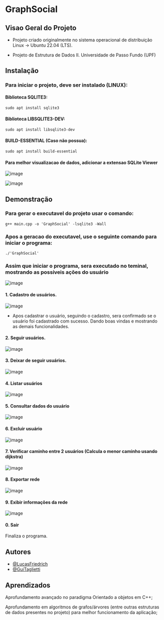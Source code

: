 
# GraphSocial

## Visao Geral do Projeto
 - Projeto criado originalmente no sistema operacional de distribuição Linux -> Ubuntu 22.04 (LTS).


 - Projeto de Estrutura de Dados II.
Universidade de Passo Fundo (UPF)


## Instalação

### Para iniciar o projeto, deve ser instalado (LINUX):
#### Biblioteca SQLITE3:
    sudo apt install sqlite3

#### Biblioteca LIBSQLITE3-DEV:
    sudo apt install libsqlite3-dev

#### BUILD-ESSENTIAL (Caso não possua):
    sudo apt install build-essential


#### Para melhor visualizacao de dados, adicionar a extensao SQLite Viewer
![image](https://github.com/lucasfriedrichh/GraphSocial/assets/91904246/ef317c9e-3af7-45c6-a47a-fa741dca5b7e)

![image](https://github.com/lucasfriedrichh/GraphSocial/assets/91904246/d5aaf3d3-76fb-40d8-8588-e991ea0d5f87)



## Demonstração
### Para gerar o executavel do projeto usar o comando:
    g++ main.cpp -o 'GraphSocial' -lsqlite3 -Wall

### Apos a geracao do executavel, use o seguinte comando para iniciar o programa:
    ./'GraphSocial'

### Assim que iniciar o programa, sera executado no teminal, mostrando as possiveis ações do usuário

![image](https://github.com/lucasfriedrichh/GraphSocial/assets/91904246/e49d51de-926c-472a-9805-1f80dc417c1b)

 #### 1. Cadastro de usuários.

![image](https://github.com/lucasfriedrichh/GraphSocial/assets/91904246/573812a1-1efc-40b9-848e-6621a1070c33)

 - Apos cadastrar o usuário, seguindo o cadastro, sera confirmado se o usuário foi cadastrado com sucesso. Dando boas vindas e mostrando as demais funcionalidades.

#### 2. Seguir usuários.
![image](https://github.com/lucasfriedrichh/GraphSocial/assets/91904246/bbdf31b2-aadd-40f0-b43d-b471b03ed9f5)

#### 3. Deixar de seguir usuários.

![image](https://github.com/lucasfriedrichh/GraphSocial/assets/91904246/15b0004c-15cc-423f-84ec-5d9f91c67734)

#### 4. Listar usuários
![image](https://github.com/lucasfriedrichh/GraphSocial/assets/91904246/83f432c6-2975-4ab7-bb6a-9fcf9ecf9bb2)

#### 5. Consultar dados do usuário
![image](https://github.com/lucasfriedrichh/GraphSocial/assets/91904246/63768c3a-36ff-40b0-b5e9-90bcecec67a2)

#### 6. Excluir usuário
![image](https://github.com/lucasfriedrichh/GraphSocial/assets/91904246/00ec9158-ce47-47e7-854a-d10345895fcc)

#### 7. Verificar caminho entre 2 usuários (Calcula o menor caminho usando dijkstra)
![image](https://github.com/lucasfriedrichh/GraphSocial/assets/91904246/79902b15-9232-404a-8fca-53bc29650b6e)

#### 8. Exportar rede
![image](https://github.com/lucasfriedrichh/GraphSocial/assets/91904246/1a11a1a9-2298-4ebf-971e-13ef2872d1b4)

#### 9. Exibir informações da rede
![image](https://github.com/lucasfriedrichh/GraphSocial/assets/91904246/7822bf25-74b8-45c1-9e4e-0d403da99598)

#### 0. Sair
Finaliza o programa.


## Autores

- [@LucasFriedrich](https://www.github.com/lucasfriedrichh)
- [@GuiTaglietti](https://www.github.com/GuiTaglietti)


## Aprendizados

Aprofundamento avançado no paradigma Orientado a objetos em C++;

Aprofundamento em algoritmos de grafos/árvores (entre outras estruturas de dados presentes no projeto) para melhor funcionamento da aplicação;
